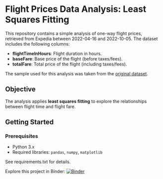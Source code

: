 # Flight Prices Data Analysis: Least Squares Fitting

This repository contains a simple analysis of one-way flight prices, retrieved from Expedia between 2022-04-16 and 2022-10-05. The dataset includes the following columns:

- **flightTimeInHours**: Flight duration in hours.
- **baseFare**: Base price of the flight (before taxes/fees).
- **totalFare**: Total price of the flight (including taxes/fees).

The sample used for this analysis was taken from the [original dataset](https://github.com/dilwong/FlightPrices).

## Objective

The analysis applies **least squares fitting** to explore the relationships between flight time and flight fare.

## Getting Started

### Prerequisites

- Python 3.x
- Required libraries: `pandas`, `numpy`, `matplotlib`

See requirements.txt for details.

Explore this project in Binder: [![Binder](https://mybinder.org/badge_logo.svg)](https://mybinder.org/v2/gh/skoudmani/flight-prices-least-squares.git/HEAD)
